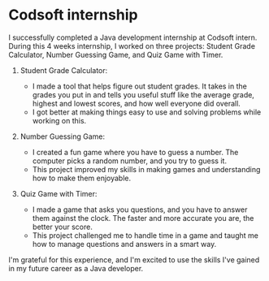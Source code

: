 # Codsoft internship
I successfully completed a Java development internship at Codsoft intern. During this 4 weeks internship, I worked on three projects:  Student Grade Calculator, Number Guessing Game, and Quiz Game with Timer.

1. Student Grade Calculator:
   - I made a tool that helps figure out student grades. It takes in the grades you put in and tells you useful stuff like the average grade, highest and lowest scores, and how well everyone did overall.
   - I got better at making things easy to use and solving problems while working on this.

2. Number Guessing Game:
   - I created a fun game where you have to guess a number. The computer picks a random number, and you try to guess it. 
   - This project improved my skills in making games and understanding how to make them enjoyable.

3. Quiz Game with Timer:
   - I made a game that asks you questions, and you have to answer them against the clock. The faster and more accurate you are, the better your score.
   - This project challenged me to handle time in a game and taught me how to manage questions and answers in a smart way.

 I'm grateful for this experience, and I'm excited to use the skills I've gained in my future career as a Java developer.